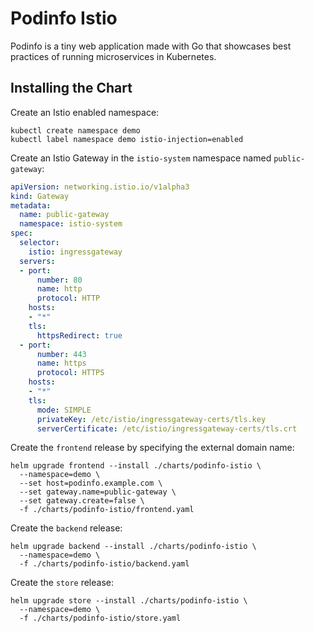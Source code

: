 # Podinfo Istio

Podinfo is a tiny web application made with Go 
that showcases best practices of running microservices in Kubernetes.

## Installing the Chart

Create an Istio enabled namespace:

```console
kubectl create namespace demo
kubectl label namespace demo istio-injection=enabled
```

Create an Istio Gateway in the `istio-system` namespace named `public-gateway`:

```yaml
apiVersion: networking.istio.io/v1alpha3
kind: Gateway
metadata:
  name: public-gateway
  namespace: istio-system
spec:
  selector:
    istio: ingressgateway
  servers:
  - port:
      number: 80
      name: http
      protocol: HTTP
    hosts:
    - "*"
    tls:
      httpsRedirect: true
  - port:
      number: 443
      name: https
      protocol: HTTPS
    hosts:
    - "*"
    tls:
      mode: SIMPLE
      privateKey: /etc/istio/ingressgateway-certs/tls.key
      serverCertificate: /etc/istio/ingressgateway-certs/tls.crt
```

Create the `frontend` release by specifying the external domain name:

```console
helm upgrade frontend --install ./charts/podinfo-istio \
  --namespace=demo \
  --set host=podinfo.example.com \
  --set gateway.name=public-gateway \
  --set gateway.create=false \
  -f ./charts/podinfo-istio/frontend.yaml
```

Create the `backend` release:

```console
helm upgrade backend --install ./charts/podinfo-istio \
  --namespace=demo \
  -f ./charts/podinfo-istio/backend.yaml 
```

Create the `store` release:

```console
helm upgrade store --install ./charts/podinfo-istio \
  --namespace=demo \
  -f ./charts/podinfo-istio/store.yaml 
```




